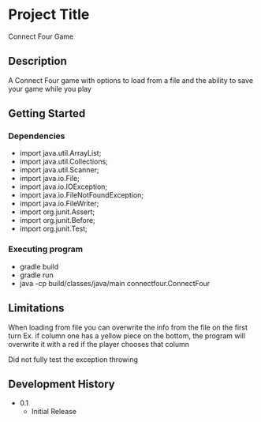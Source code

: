 # Project Title

Connect Four Game

## Description

A Connect Four game with options to load from a file and the ability to save your game while you play

## Getting Started

### Dependencies

* import java.util.ArrayList;
* import java.util.Collections;
* import java.util.Scanner;
* import java.io.File;
* import java.io.IOException;
* import java.io.FileNotFoundException;
* import java.io.FileWriter;
* import org.junit.Assert;
* import org.junit.Before;
* import org.junit.Test;

### Executing program

* gradle build
* gradle run
* java -cp build/classes/java/main connectfour.ConnectFour

## Limitations

When loading from file you can overwrite the info from the file on the first turn
Ex. if column one has a yellow piece on the bottom, the program will overwrite it 
with a red if the player chooses that column

Did not fully test the exception throwing

## Development History

* 0.1
    * Initial Release




